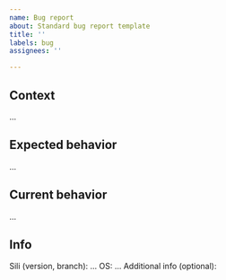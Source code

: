 ```yaml
---
name: Bug report
about: Standard bug report template
title: ''
labels: bug
assignees: ''

---
```


## Context
...

## Expected behavior
...

## Current behavior
...

## Info
Sili (version, branch): ...
OS:  ...
Additional info (optional):
